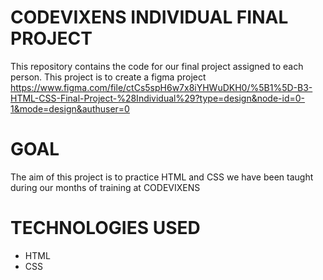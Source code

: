# CODEVIXENS INDIVIDUAL FINAL PROJECT
This repository contains the code for our final project assigned to each person. This project is to create a figma project https://www.figma.com/file/ctCs5spH6w7x8iYHWuDKH0/%5B1%5D-B3-HTML-CSS-Final-Project-%28Individual%29?type=design&node-id=0-1&mode=design&authuser=0
# GOAL
The aim of this project is to practice HTML and CSS we have been taught during our months of training at CODEVIXENS
# TECHNOLOGIES USED
- HTML
- CSS

